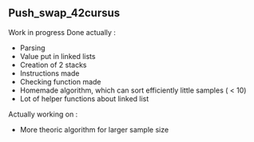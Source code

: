 ## Push_swap_42cursus

Work in progress
Done actually :
  - Parsing
  - Value put in linked lists
  - Creation of 2 stacks
  - Instructions made
  - Checking function made
  - Homemade algorithm, which can sort efficiently little samples ( < 10)
  - Lot of helper functions about linked list
  
Actually working on :
  - More theoric algorithm for larger sample size
